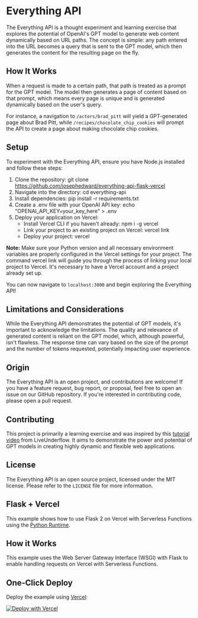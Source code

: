 # Everything API

The Everything API is a thought experiment and learning exercise that explores the potential of OpenAI's GPT model to generate web content dynamically based on URL paths. The concept is simple: any path entered into the URL becomes a query that is sent to the GPT model, which then generates the content for the resulting page on the fly.

## How It Works

When a request is made to a certain path, that path is treated as a prompt for the GPT model. The model then generates a page of content based on that prompt, which means every page is unique and is generated dynamically based on the user's query.

For instance, a navigation to `/actors/brad_pitt` will yield a GPT-generated page about Brad Pitt, while `/recipes/chocolate_chip_cookies` will prompt the API to create a page about making chocolate chip cookies.

## Setup

To experiment with the Everything API, ensure you have Node.js installed and follow these steps:

1. Clone the repository: git clone https://github.com/josephedward/everything-api-flask-vercel
2. Navigate into the directory: cd everything-api
3. Install dependencies: pip install -r requirements.txt
4. Create a .env file with your OpenAI API key: echo "OPENAI_API_KEY=your_key_here" > .env
5. Deploy your application on Vercel:
    - Install Vercel CLI if you haven't already: npm i -g vercel
    - Link your project to an existing project on Vercel: vercel link
    - Deploy your project: vercel

**Note:** Make sure your Python version and all necessary environment variables are properly configured in the Vercel settings for your project. The command vercel link will guide you through the process of linking your local project to Vercel. It's necessary to have a Vercel account and a project already set up.

You can now navigate to `localhost:3000` and begin exploring the Everything API!

## Limitations and Considerations

While the Everything API demonstrates the potential of GPT models, it's important to acknowledge the limitations. The quality and relevance of generated content is reliant on the GPT model, which, although powerful, isn't flawless. The response time can vary based on the size of the prompt and the number of tokens requested, potentially impacting user experience.

## Origin

The Everything API is an open project, and contributions are welcome! If you have a feature request, bug report, or proposal, feel free to open an issue on our GitHub repository. If you're interested in contributing code, please open a pull request.

## Contributing

This project is primarily a learning exercise and was inspired by this [tutorial video](https://www.youtube.com/watch?v=M2uH6HnodlM) from LiveUnderflow. It aims to demonstrate the power and potential of GPT models in creating highly dynamic and flexible web applications.

## License

The Everything API is an open source project, licensed under the MIT license. Please refer to the `LICENSE` file for more information.

## Flask + Vercel
This example shows how to use Flask 2 on Vercel with Serverless Functions using the [Python Runtime](https://vercel.com/docs/concepts/functions/serverless-functions/runtimes/python).

## How it Works
This example uses the Web Server Gateway Interface (WSGI) with Flask to enable handling requests on Vercel with Serverless Functions.

## One-Click Deploy

Deploy the example using [Vercel](https://vercel.com?utm_source=github&utm_medium=readme&utm_campaign=vercel-examples):

[![Deploy with Vercel](https://vercel.com/button)](https://vercel.com/new/clone?repository-url=https%3A%2F%2Fgithub.com%2Fvercel%2Fexamples%2Ftree%2Fmain%2Fpython%2Fflask&demo-title=Flask%20%2B%20Vercel&demo-description=Use%20Flask%202%20on%20Vercel%20with%20Serverless%20Functions%20using%20the%20Python%20Runtime.&demo-url=https%3A%2F%2Fflask-python-template.vercel.app%2F&demo-image=https://assets.vercel.com/image/upload/v1669994156/random/flask.png)

